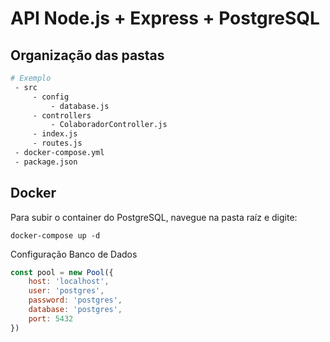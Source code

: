 # API Node.js + Express + PostgreSQL

## Organização das pastas
```bash
# Exemplo
 - src
     - config
         - database.js
     - controllers
         - ColaboradorController.js
     - index.js
     - routes.js
 - docker-compose.yml
 - package.json
```

## Docker
Para subir o container do PostgreSQL, navegue na pasta raíz e digite:
```docker
docker-compose up -d
```

Configuração Banco de Dados
```javascript
const pool = new Pool({
    host: 'localhost',
    user: 'postgres',
    password: 'postgres',
    database: 'postgres',
    port: 5432
})
```